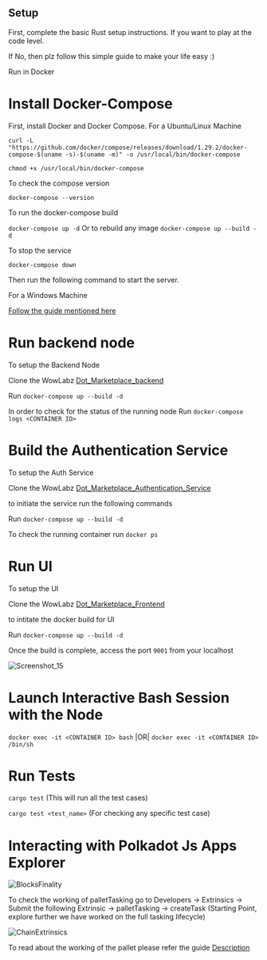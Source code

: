 ## Setup ##
First, complete the basic Rust setup instructions. If you want to play at the code level.

If No, then plz follow this simple guide to make your life easy :)

Run in Docker

# Install Docker-Compose

First, install Docker and Docker Compose.
For a Ubuntu/Linux Machine

`curl -L "https://github.com/docker/compose/releases/download/1.29.2/docker-compose-$(uname -s)-$(uname -m)" -o /usr/local/bin/docker-compose`

`chmod +x /usr/local/bin/docker-compose`

To check the compose version

`docker-compose --version`

To run the docker-compose build

`docker-compose up -d` Or to rebuild any image `docker-compose up --build -d` 

To stop the service

`docker-compose down`

Then run the following command to start the server.

For a Windows Machine

[Follow the guide mentioned here](https://docs.docker.com/desktop/windows/install/)


# Run backend node

To setup the Backend Node

Clone the WowLabz [Dot_Marketplace_backend](https://github.com/WowLabz/tasking_backend.git)

Run `docker-compose up --build -d`

In order to check for the status of the running node
Run `docker-compose logs <CONTAINER ID>`

# Build the Authentication Service

To setup the Auth Service

Clone the WowLabz [Dot_Marketplace_Authentication_Service](https://github.com/WowLabz/authentication_service.git)

to initiate the service run the following commands

Run `docker-compose up --build -d`

To check the running container run `docker ps`

# Run UI

To setup the UI

Clone the WowLabz [Dot_Marketplace_Frontend](https://github.com/WowLabz/tasking_frontend.git)

to intitate the docker build for UI

Run `docker-compose up --build -d`

Once the build is complete, access the port `9001` from your localhost

![Screenshot_15](https://user-images.githubusercontent.com/11945179/131972401-6a700ce1-d938-45e2-931d-a50986daac12.png)

# Launch Interactive Bash Session with the Node
    
`docker exec -it <CONTAINER ID> bash` |OR| `docker exec -it <CONTAINER ID> /bin/sh`
    
# Run Tests
    
`cargo test` (This will run all the test cases)
 
 `cargo test <test_name>` (For checking any specific test case)

# Interacting with Polkadot Js Apps Explorer
    
![BlocksFinality](https://user-images.githubusercontent.com/11945179/131971129-d166e10f-5efe-4d1a-8fab-082ba8a13a07.png)
    
To check the working of palletTasking go to Developers -> Extrinsics -> Submit the following Extrinsic -> palletTasking -> createTask (Starting Point, explore further we have worked on the full tasking lifecycle) 

![ChainExtrinsics](https://user-images.githubusercontent.com/11945179/131971070-580769be-7827-429e-8d9b-7216997813ca.png)
    
    
To read about the working of the pallet please refer the guide [Description](https://github.com/WowLabz/tasking_backend/tree/dev#readme)

